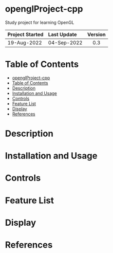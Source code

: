 # openglProject-cpp
 
Study project for learning OpenGL

| Project Started | Last Update | Version |
| :-------------- | :---------- | :-----: | 
| 19-Aug-2022     | 04-Sep-2022 | 0.3     |

# Table of Contents
- [openglProject-cpp](#openglproject-cpp)
- [Table of Contents](#table-of-contents)
- [Description](#description)
- [Installation and Usage](#installation-and-usage)
- [Controls](#controls)
- [Feature List](#feature-list)
- [Display](#display)
- [References](#references)

# Description

# Installation and Usage

# Controls

# Feature List

# Display

# References

